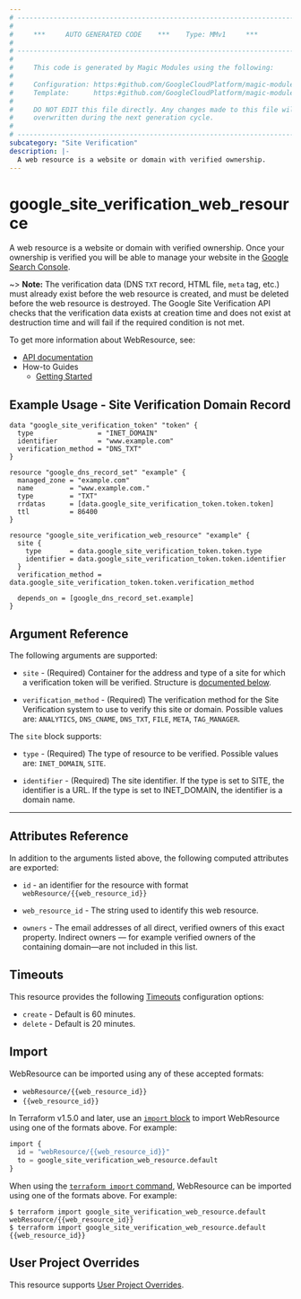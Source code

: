 ```yaml
---
# ----------------------------------------------------------------------------
#
#     ***     AUTO GENERATED CODE    ***    Type: MMv1     ***
#
# ----------------------------------------------------------------------------
#
#     This code is generated by Magic Modules using the following:
#
#     Configuration: https:#github.com/GoogleCloudPlatform/magic-modules/tree/main/mmv1/products/siteverification/WebResource.yaml
#     Template:      https:#github.com/GoogleCloudPlatform/magic-modules/tree/main/mmv1/templates/terraform/resource.html.markdown.tmpl
#
#     DO NOT EDIT this file directly. Any changes made to this file will be
#     overwritten during the next generation cycle.
#
# ----------------------------------------------------------------------------
subcategory: "Site Verification"
description: |-
  A web resource is a website or domain with verified ownership.
---
```


# google_site_verification_web_resource

A web resource is a website or domain with verified ownership. Once your
ownership is verified you will be able to manage your website in the
[Google Search Console](https://www.google.com/webmasters/tools/).

~> **Note:** The verification data (DNS `TXT` record, HTML file, `meta` tag, etc.)
must already exist before the web resource is created, and must be deleted before
the web resource is destroyed. The Google Site Verification API checks that the
verification data exists at creation time and does not exist at destruction time
and will fail if the required condition is not met.


To get more information about WebResource, see:

* [API documentation](https://developers.google.com/site-verification/v1)
* How-to Guides
    * [Getting Started](https://developers.google.com/site-verification/v1/getting_started)

## Example Usage - Site Verification Domain Record


```hcl
data "google_site_verification_token" "token" {
  type                = "INET_DOMAIN"
  identifier          = "www.example.com"
  verification_method = "DNS_TXT"
}

resource "google_dns_record_set" "example" {
  managed_zone = "example.com"
  name         = "www.example.com."
  type         = "TXT"
  rrdatas      = [data.google_site_verification_token.token.token]
  ttl          = 86400
}

resource "google_site_verification_web_resource" "example" {
  site {
    type       = data.google_site_verification_token.token.type
    identifier = data.google_site_verification_token.token.identifier
  }
  verification_method =  data.google_site_verification_token.token.verification_method

  depends_on = [google_dns_record_set.example]
}
```

## Argument Reference

The following arguments are supported:


* `site` -
  (Required)
  Container for the address and type of a site for which a verification token will be verified.
  Structure is [documented below](#nested_site).

* `verification_method` -
  (Required)
  The verification method for the Site Verification system to use to verify
  this site or domain.
  Possible values are: `ANALYTICS`, `DNS_CNAME`, `DNS_TXT`, `FILE`, `META`, `TAG_MANAGER`.


<a name="nested_site"></a>The `site` block supports:

* `type` -
  (Required)
  The type of resource to be verified.
  Possible values are: `INET_DOMAIN`, `SITE`.

* `identifier` -
  (Required)
  The site identifier. If the type is set to SITE, the identifier is a URL. If the type is
  set to INET_DOMAIN, the identifier is a domain name.

- - -



## Attributes Reference

In addition to the arguments listed above, the following computed attributes are exported:

* `id` - an identifier for the resource with format `webResource/{{web_resource_id}}`

* `web_resource_id` -
  The string used to identify this web resource.

* `owners` -
  The email addresses of all direct, verified owners of this exact property. Indirect owners —
  for example verified owners of the containing domain—are not included in this list.


## Timeouts

This resource provides the following
[Timeouts](https://developer.hashicorp.com/terraform/plugin/sdkv2/resources/retries-and-customizable-timeouts) configuration options:

- `create` - Default is 60 minutes.
- `delete` - Default is 20 minutes.

## Import


WebResource can be imported using any of these accepted formats:

* `webResource/{{web_resource_id}}`
* `{{web_resource_id}}`


In Terraform v1.5.0 and later, use an [`import` block](https://developer.hashicorp.com/terraform/language/import) to import WebResource using one of the formats above. For example:

```tf
import {
  id = "webResource/{{web_resource_id}}"
  to = google_site_verification_web_resource.default
}
```

When using the [`terraform import` command](https://developer.hashicorp.com/terraform/cli/commands/import), WebResource can be imported using one of the formats above. For example:

```
$ terraform import google_site_verification_web_resource.default webResource/{{web_resource_id}}
$ terraform import google_site_verification_web_resource.default {{web_resource_id}}
```

## User Project Overrides

This resource supports [User Project Overrides](https://registry.terraform.io/providers/hashicorp/google/latest/docs/guides/provider_reference#user_project_override).
